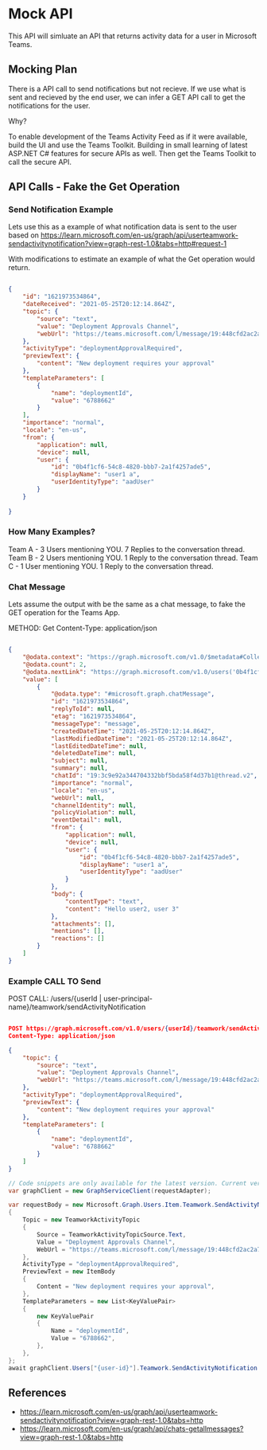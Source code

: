 # Mock API

This API will simluate an API that returns activity data for a user in Microsoft Teams.

## Mocking Plan

There is a API call to send notifications but not recieve. If we use what is sent and recieved by the end user, we can infer a GET API call to get the notifications for the user.

Why? 

To enable development of the Teams Activity Feed as if it were available, build the UI and use the Teams Toolkit.
Building in small learning of latest ASP.NET C# features for secure APIs as well. Then get the Teams Toolkit to call the secure API. 

## API Calls - Fake the Get Operation

### Send Notification Example

Lets use this as a example of what notification data is sent to the user based on https://learn.microsoft.com/en-us/graph/api/userteamwork-sendactivitynotification?view=graph-rest-1.0&tabs=http#request-1

With modifications to estimate an example of what the Get operation would return.

```json

{
    "id": "1621973534864",
    "dateReceived": "2021-05-25T20:12:14.864Z",
    "topic": {
        "source": "text",
        "value": "Deployment Approvals Channel",
        "webUrl": "https://teams.microsoft.com/l/message/19:448cfd2ac2a7490a9084a9ed14cttr78c@thread.skype/1605223780000?tenantId=c8b1bf45-3834-4ecf-971a-b4c755ee677d&groupId=d4c2a937-f097-435a-bc91-5c1683ca7245&parentMessageId=1605223771864&teamName=Approvals&channelName=Azure%20DevOps&createdTime=1605223780000"
    },
    "activityType": "deploymentApprovalRequired",
    "previewText": {
        "content": "New deployment requires your approval"
    },
    "templateParameters": [
        {
            "name": "deploymentId",
            "value": "6788662"
        }
    ],
    "importance": "normal",
    "locale": "en-us",
    "from": {
        "application": null,
        "device": null,
        "user": {
            "id": "0b4f1cf6-54c8-4820-bbb7-2a1f4257ade5",
            "displayName": "user1 a",
            "userIdentityType": "aadUser"
        }
    }
        
}

```

### How Many Examples?

Team A - 3 Users mentioning YOU. 7 Replies to the conversation thread.
Team B - 2 Users mentioning YOU. 1 Reply to the conversation thread.
Team C - 1 User mentioning YOU. 1 Reply to the conversation thread.



### Chat Message

Lets assume the output with be the same as a chat message, to fake the GET operation for the Teams App.

METHOD: Get
Content-Type: application/json

```json

{
    "@odata.context": "https://graph.microsoft.com/v1.0/$metadata#Collection(chatMessage)",
    "@odata.count": 2,
    "@odata.nextLink": "https://graph.microsoft.com/v1.0/users('0b4f1cf6-54c8-4820-bbb7-2a1f4257ade5')/chats/getallMessages?$top=2&$skiptoken=U2tpcFZhbHVlPTIjTWFpbGJveEZvbGRlcj1NYWlsRm9sZGVycy9UZWFtc01lc3NhZ2VzRGF0YQ%3d%3d",
    "value": [
        {
            "@odata.type": "#microsoft.graph.chatMessage",
            "id": "1621973534864",
            "replyToId": null,
            "etag": "1621973534864",
            "messageType": "message",
            "createdDateTime": "2021-05-25T20:12:14.864Z",
            "lastModifiedDateTime": "2021-05-25T20:12:14.864Z",
            "lastEditedDateTime": null,
            "deletedDateTime": null,
            "subject": null,
            "summary": null,
            "chatId": "19:3c9e92a344704332bbf5bda58f4d37b1@thread.v2",
            "importance": "normal",
            "locale": "en-us",
            "webUrl": null,
            "channelIdentity": null,
            "policyViolation": null,
            "eventDetail": null,
            "from": {
                "application": null,
                "device": null,
                "user": {
                    "id": "0b4f1cf6-54c8-4820-bbb7-2a1f4257ade5",
                    "displayName": "user1 a",
                    "userIdentityType": "aadUser"
                }
            },
            "body": {
                "contentType": "text",
                "content": "Hello user2, user 3"
            },
            "attachments": [],
            "mentions": [],
            "reactions": []
        }
    ]
}

```


### Example CALL TO Send

POST CALL: /users/{userId | user-principal-name}/teamwork/sendActivityNotification

```json

POST https://graph.microsoft.com/v1.0/users/{userId}/teamwork/sendActivityNotification
Content-Type: application/json

{
    "topic": {
        "source": "text",
        "value": "Deployment Approvals Channel",
        "webUrl": "https://teams.microsoft.com/l/message/19:448cfd2ac2a7490a9084a9ed14cttr78c@thread.skype/1605223780000?tenantId=c8b1bf45-3834-4ecf-971a-b4c755ee677d&groupId=d4c2a937-f097-435a-bc91-5c1683ca7245&parentMessageId=1605223771864&teamName=Approvals&channelName=Azure%20DevOps&createdTime=1605223780000"
    },
    "activityType": "deploymentApprovalRequired",
    "previewText": {
        "content": "New deployment requires your approval"
    },
    "templateParameters": [
        {
            "name": "deploymentId",
            "value": "6788662"
        }
    ]
}

```

```csharp
// Code snippets are only available for the latest version. Current version is 5.x
var graphClient = new GraphServiceClient(requestAdapter);

var requestBody = new Microsoft.Graph.Users.Item.Teamwork.SendActivityNotification.SendActivityNotificationPostRequestBody
{
	Topic = new TeamworkActivityTopic
	{
		Source = TeamworkActivityTopicSource.Text,
		Value = "Deployment Approvals Channel",
		WebUrl = "https://teams.microsoft.com/l/message/19:448cfd2ac2a7490a9084a9ed14cttr78c@thread.skype/1605223780000?tenantId=c8b1bf45-3834-4ecf-971a-b4c755ee677d&groupId=d4c2a937-f097-435a-bc91-5c1683ca7245&parentMessageId=1605223771864&teamName=Approvals&channelName=Azure%20DevOps&createdTime=1605223780000",
	},
	ActivityType = "deploymentApprovalRequired",
	PreviewText = new ItemBody
	{
		Content = "New deployment requires your approval",
	},
	TemplateParameters = new List<KeyValuePair>
	{
		new KeyValuePair
		{
			Name = "deploymentId",
			Value = "6788662",
		},
	},
};
await graphClient.Users["{user-id}"].Teamwork.SendActivityNotification.PostAsync(requestBody);

```



## References

- https://learn.microsoft.com/en-us/graph/api/userteamwork-sendactivitynotification?view=graph-rest-1.0&tabs=http
- https://learn.microsoft.com/en-us/graph/api/chats-getallmessages?view=graph-rest-1.0&tabs=http 



